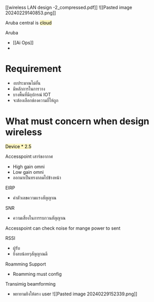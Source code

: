 [[wireless LAN design -2_compressed.pdf]]
![[Pasted image 20240229140853.png]]

Aruba central is <mark style="background: #FFF3A3A6;">cloud</mark>

Aruba 
- [[Ai Ops]]
- 

# Requirement
- งบประมาณไม่อั้น
- มีหลักการในการวาง
- บางพื้นที่มีอุปกรณ์ IOT
- จะต้องเลือกช่องความถึ่ให้ถูก
# What must concern when design wireless

<mark style="background: #FFF3A3A6;">Device * 2.5</mark>


Accesspoint เสาร์ขอากาศ
- High gain omni
- Low gain omni
- ออกมาเป็นทรงกลมไปข้างหน้า

EIRP
- ค่าตัวเลขความเเรงสัญญาณ

SNR
- ความเสี่ยงในการรบกวนสัญญาณ


Accesspoint can check noise for mange power to sent

RSSI
- ผู้รับ
- ยิ่งลบน้อยๆสัญญาณดี

Roamming Support
- Roamming must config


Transimig beamforming
- พยายามยิงให้ตรง user
![[Pasted image 20240229152339.png]]

